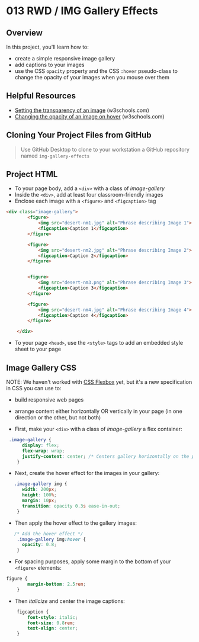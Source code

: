 ﻿# 013 RWD / IMG Gallery Effects

## Overview

In this project, you'll learn how to:

 - create a simple responsive image gallery
 - add captions to your images
 - use the CSS `opacity` property and the CSS `:hover` pseudo-class to change the opacity of your images when you mouse over them

## Helpful Resources

 - [Setting the transparency of an image](https://www.w3schools.com/css/tryit.asp?filename=trycss_ex_images_opacity) (w3schools.com)
 - [Changing the opacity of an image on hover](https://www.w3schools.com/css/tryit.asp?filename=trycss_image_transparency2) (w3schools.com)

## Cloning Your Project Files from GitHub

> Use GitHub Desktop to clone to your workstation a GitHub repository named `img-gallery-effects`

## Project HTML

+ To your page body, add a `<div>` with a class of *image-gallery*
+ Inside the `<div>`, add at least four classroom-friendly images
+ Enclose each image with a `<figure>` and `<figcaption>` tag

```html
<div class="image-gallery">
		<figure>
			<img src="desert-nm1.jpg" alt="Phrase describing Image 1">
			<figcaption>Caption 1</figcaption>
		</figure>

		<figure>
			<img src="desert-nm2.jpg" alt="Phrase describing Image 2">
			<figcaption>Caption 2</figcaption>
		</figure>


		<figure>
			<img src="desert-nm3.png" alt="Phrase describing Image 3">
			<figcaption>Caption 3</figcaption>
		</figure>

		<figure>
			<img src="desert-nm4.jpg" alt="Phrase describing Image 4">
			<figcaption>Caption 4</figcaption>
		</figure>

	</div>
```

+ To your page `<head>`, use the `<style>` tags to add an embedded style sheet to your page


## Image Gallery CSS

NOTE: We haven't worked with [CSS Flexbox](https://www.w3schools.com/css/css3_flexbox_container.asp) yet, but it's a new specification in CSS you can use to:

+ build responsive web pages
+ arrange content either horizontally OR vertically in your page (in one direction or the other, but not both)

+ First, make your `<div>` with a class of *image-gallery* a flex container:

```css
 .image-gallery {
      display: flex;
      flex-wrap: wrap;
	  justify-content: center; /* Centers gallery horizontally on the page */
    }
```

+ Next, create the hover effect for the images in your gallery:

```css
   .image-gallery img {
      width: 200px;
      height: 100%;
      margin: 10px;
      transition: opacity 0.3s ease-in-out;
    }
```

+ Then apply the hover effect to the gallery  images:

```css
   /* Add the hover effect */
    .image-gallery img:hover {
      opacity: 0.8;
    }
```

+ For spacing purposes, apply some margin to the bottom of your `<figure>` elements:

```css
figure {
		margin-bottom: 2.5rem;
	}
```

+ Then *italicize* and center the image captions:

```css
	figcaption {
		font-style: italic;
		font-size: 0.8rem;
		text-align: center;
	}
```